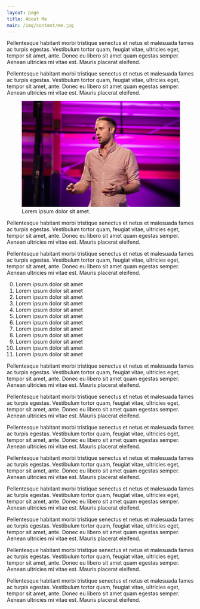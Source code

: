 ```yaml
---
layout: page
title: About Me
main: /img/content/me.jpg
---
```


Pellentesque habitant morbi tristique senectus et netus et malesuada fames ac
turpis egestas. Vestibulum tortor quam, feugiat vitae, ultricies eget, tempor
sit amet, ante. Donec eu libero sit amet quam egestas semper. Aenean ultricies
mi vitae est. Mauris placerat eleifend.

Pellentesque habitant morbi tristique senectus et netus et malesuada fames ac
turpis egestas. Vestibulum tortor quam, feugiat vitae, ultricies eget, tempor
sit amet, ante. Donec eu libero sit amet quam egestas semper. Aenean ultricies
mi vitae est. Mauris placerat eleifend.

<figure>
  <img src="/img/content/me.jpg" alt="" />
  <figcaption>Lorem ipsum dolor sit amet.</figcaption>
</figure>

Pellentesque habitant morbi tristique senectus et netus et malesuada fames ac
turpis egestas. Vestibulum tortor quam, feugiat vitae, ultricies eget, tempor
sit amet, ante. Donec eu libero sit amet quam egestas semper. Aenean ultricies
mi vitae est. Mauris placerat eleifend.

Pellentesque habitant morbi tristique senectus et netus et malesuada fames ac
turpis egestas. Vestibulum tortor quam, feugiat vitae, ultricies eget, tempor
sit amet, ante. Donec eu libero sit amet quam egestas semper. Aenean ultricies
mi vitae est. Mauris placerat eleifend.

0. Lorem ipsum dolor sit amet
0. Lorem ipsum dolor sit amet
0. Lorem ipsum dolor sit amet
0. Lorem ipsum dolor sit amet
0. Lorem ipsum dolor sit amet
0. Lorem ipsum dolor sit amet
0. Lorem ipsum dolor sit amet
0. Lorem ipsum dolor sit amet
0. Lorem ipsum dolor sit amet
0. Lorem ipsum dolor sit amet
0. Lorem ipsum dolor sit amet
0. Lorem ipsum dolor sit amet

Pellentesque habitant morbi tristique senectus et netus et malesuada fames ac
turpis egestas. Vestibulum tortor quam, feugiat vitae, ultricies eget, tempor
sit amet, ante. Donec eu libero sit amet quam egestas semper. Aenean ultricies
mi vitae est. Mauris placerat eleifend.

Pellentesque habitant morbi tristique senectus et netus et malesuada fames ac
turpis egestas. Vestibulum tortor quam, feugiat vitae, ultricies eget, tempor
sit amet, ante. Donec eu libero sit amet quam egestas semper. Aenean ultricies
mi vitae est. Mauris placerat eleifend.

Pellentesque habitant morbi tristique senectus et netus et malesuada fames ac
turpis egestas. Vestibulum tortor quam, feugiat vitae, ultricies eget, tempor
sit amet, ante. Donec eu libero sit amet quam egestas semper. Aenean ultricies
mi vitae est. Mauris placerat eleifend.

Pellentesque habitant morbi tristique senectus et netus et malesuada fames ac
turpis egestas. Vestibulum tortor quam, feugiat vitae, ultricies eget, tempor
sit amet, ante. Donec eu libero sit amet quam egestas semper. Aenean ultricies
mi vitae est. Mauris placerat eleifend.

Pellentesque habitant morbi tristique senectus et netus et malesuada fames ac
turpis egestas. Vestibulum tortor quam, feugiat vitae, ultricies eget, tempor
sit amet, ante. Donec eu libero sit amet quam egestas semper. Aenean ultricies
mi vitae est. Mauris placerat eleifend.

Pellentesque habitant morbi tristique senectus et netus et malesuada fames ac
turpis egestas. Vestibulum tortor quam, feugiat vitae, ultricies eget, tempor
sit amet, ante. Donec eu libero sit amet quam egestas semper. Aenean ultricies
mi vitae est. Mauris placerat eleifend.

Pellentesque habitant morbi tristique senectus et netus et malesuada fames ac
turpis egestas. Vestibulum tortor quam, feugiat vitae, ultricies eget, tempor
sit amet, ante. Donec eu libero sit amet quam egestas semper. Aenean ultricies
mi vitae est. Mauris placerat eleifend.

Pellentesque habitant morbi tristique senectus et netus et malesuada fames ac
turpis egestas. Vestibulum tortor quam, feugiat vitae, ultricies eget, tempor
sit amet, ante. Donec eu libero sit amet quam egestas semper. Aenean ultricies
mi vitae est. Mauris placerat eleifend.
